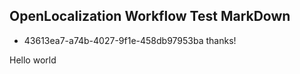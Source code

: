 ## OpenLocalization Workflow Test MarkDown
* 43613ea7-a74b-4027-9f1e-458db97953ba 
thanks!

Hello world